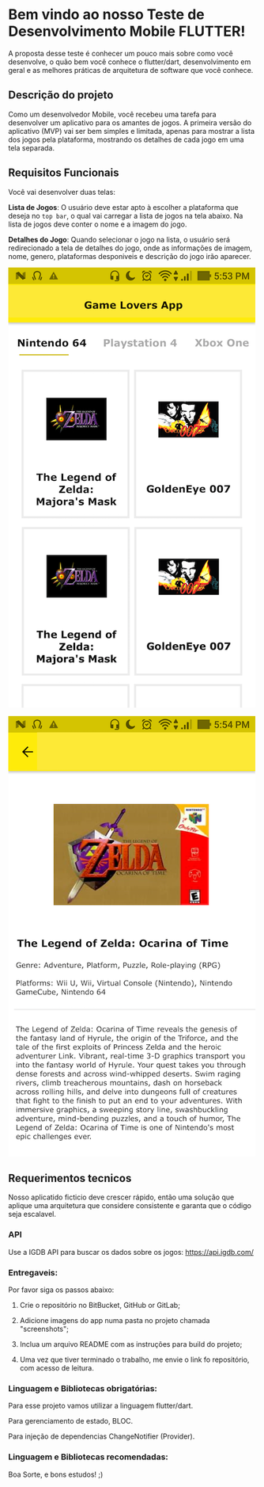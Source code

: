 # Bem vindo ao nosso Teste de Desenvolvimento Mobile FLUTTER!

A proposta desse teste é conhecer um pouco mais sobre como você desenvolve, o quão bem você conhece o flutter/dart, desenvolvimento em geral e as melhores práticas de arquitetura de software que você conhece.

## Descrição do projeto

Como um desenvolvedor Mobile, você recebeu uma tarefa para desenvolver um aplicativo para os amantes de jogos.
A primeira versão do aplicativo (MVP) vai ser bem simples e limitada, apenas para mostrar a lista dos jogos pela plataforma, mostrando os detalhes de cada jogo em uma tela separada.

## Requisitos Funcionais

Você vai desenvolver duas telas:

**Lista de Jogos**: O usuário deve estar apto à escolher a plataforma que deseja no `top bar`, o qual vai carregar a lista de jogos na tela abaixo. Na lista de jogos deve conter o nome e a imagem do jogo.

**Detalhes do Jogo**: Quando selecionar o jogo na lista, o usuário será redirecionado a tela de detalhes do jogo, onde as informações de imagem, nome, genero, plataformas desponiveis e descrição do jogo irão aparecer.

![Lista do Jogo](images/games.png?raw=true "Games List")

![Detalhes do jogo](images/game_detail.png?raw=true "Game Detail")

## Requerimentos tecnicos

Nosso aplicatido ficticio deve crescer rápido, então uma solução que aplique uma arquitetura que considere consistente e garanta que o código seja escalavel.

### API

Use a IGDB API para buscar os dados sobre os jogos:
https://api.igdb.com/

### Entregaveis:

Por favor siga os passos abaixo:

1. Crie o repositório no BitBucket, GitHub or GitLab;

2. Adicione imagens do app numa pasta no projeto chamada "screenshots";

3. Inclua um arquivo README com as instruções para build do projeto;

4. Uma vez que tiver terminado o trabalho, me envie o link fo repositório, com acesso de leitura.

### Linguagem e Bibliotecas obrigatórias:

Para esse projeto vamos utilizar a linguagem flutter/dart.

Para gerenciamento de estado, BLOC.

Para injeção de dependencias ChangeNotifier (Provider).

### Linguagem e Bibliotecas recomendadas:



Boa Sorte, e bons estudos! ;)

